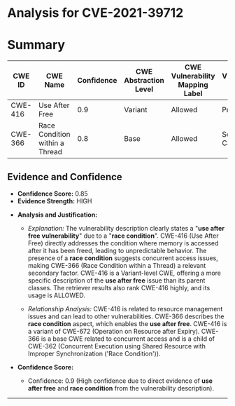 # Analysis for CVE-2021-39712

# Summary
| CWE ID | CWE Name | Confidence | CWE Abstraction Level | CWE Vulnerability Mapping Label | CWE-Vulnerability Mapping Notes |
|---|---|---|---|---|---|
| CWE-416 | Use After Free | 0.9 | Variant | Allowed | Primary CWE |
| CWE-366 | Race Condition within a Thread | 0.8 | Base | Allowed | Secondary Candidate |

## Evidence and Confidence

*   **Confidence Score:** 0.85
*   **Evidence Strength:** HIGH

- **Analysis and Justification:**  
  - *Explanation:* The vulnerability description clearly states a "**use after free vulnerability**" due to a "**race condition**". CWE-416 (Use After Free) directly addresses the condition where memory is accessed after it has been freed, leading to unpredictable behavior. The presence of a **race condition** suggests concurrent access issues, making CWE-366 (Race Condition within a Thread) a relevant secondary factor. CWE-416 is a Variant-level CWE, offering a more specific description of the **use after free** issue than its parent classes. The retriever results also rank CWE-416 highly, and its usage is ALLOWED.
  
  - *Relationship Analysis:* CWE-416 is related to resource management issues and can lead to other vulnerabilities. CWE-366 describes the **race condition** aspect, which enables the **use after free**. CWE-416 is a variant of CWE-672 (Operation on Resource after Expiry). CWE-366 is a base CWE related to concurrent access and is a child of CWE-362 (Concurrent Execution using Shared Resource with Improper Synchronization ('Race Condition')).

- **Confidence Score:**  
  - Confidence: 0.9 (High confidence due to direct evidence of **use after free** and **race condition** from the vulnerability description).
---